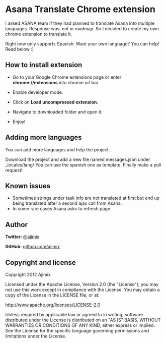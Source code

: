 Asana Translate Chrome extension
================================

I asked ASANA team if they had planned to translate Asana into multiple languages.
Response was: not in roadmap. So I decided to create my own chrome extension to translate it.

Right now only supports Spanish. Want your own language? You can help! Read below :)


How to install extension
------------------------

- Go to your Google Chrome extensions page or enter **chrome://extensions** into chrome url bar

- Enable developer mode.

- Click on **Load uncompressed extension**.

- Navigate to downloaded folder and open it.

- Enjoy!


Adding more languages
---------------------

You can add more languages and help the project.

Download the project and add a new file named messages.json under _locales/lang/
You can use the spanish one as template.
Finally make a pull request!


Known issues
------------

- Sometimes strings under task info are not translated at first but end up being translated after a second ajax call from Asana.
- In some rare cases Asana asks to refresh page.


Author
------

**Twitter:** [@ajimix](http://twitter.com/ajimix)

**GitHub:** [github.com/ajimix](https://github.com/ajimix)


Copyright and license
---------------------

Copyright 2012 Ajimix

Licensed under the Apache License, Version 2.0 (the "License");
you may not use this work except in compliance with the License.
You may obtain a copy of the License in the LICENSE file, or at:

   http://www.apache.org/licenses/LICENSE-2.0

Unless required by applicable law or agreed to in writing, software
distributed under the License is distributed on an "AS IS" BASIS,
WITHOUT WARRANTIES OR CONDITIONS OF ANY KIND, either express or implied.
See the License for the specific language governing permissions and
limitations under the License.